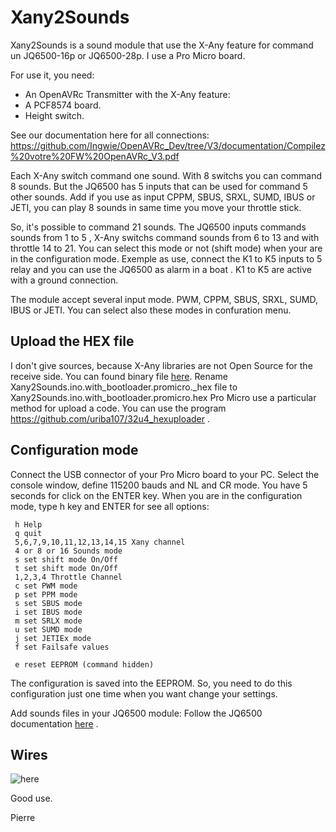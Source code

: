 # Xany2Sounds

Xany2Sounds is a sound module that use the X-Any feature for command un JQ6500-16p or JQ6500-28p.
I use a Pro Micro board.

For use it, you need:
- An OpenAVRc Transmitter with the X-Any feature:
- A PCF8574 board.
- Height switch.

See our documentation here for all connections:
https://github.com/Ingwie/OpenAVRc_Dev/tree/V3/documentation/Compilez%20votre%20FW%20OpenAVRc_V3.pdf

Each X-Any switch command one sound.
With 8 switchs you can command 8 sounds.
But the JQ6500 has 5 inputs that can be used for command 5 other sounds.
Add if you use as input CPPM, SBUS, SRXL, SUMD, IBUS or JETI, you can play 8 sounds in same time you move your throttle stick.

So, it's possible to command 21 sounds.
The JQ6500 inputs commands sounds from 1 to 5 , X-Any switchs command sounds from 6 to 13 and with throttle 14 to 21.
You can select this mode or not (shift mode) when your are in the configuration mode.
Exemple as use, connect the K1 to K5 inputs to 5 relay and you can use the JQ6500 as alarm in a boat .
K1 to K5 are active with a ground connection.

The module accept several input mode.
PWM, CPPM, SBUS, SRXL, SUMD, IBUS or JETI.
You can select also these modes in confuration menu.

## Upload the HEX file
I don't give sources, because X-Any libraries are not Open Source for the receive side.
You can found binary file [here](https://github.com/Ingwie/OpenAVRc_Hw/tree/V3/Xany2Sounds/Firmware).
Rename Xany2Sounds.ino.with_bootloader.promicro._hex file to Xany2Sounds.ino.with_bootloader.promicro.hex
Pro Micro use a particular method for upload a code.
You can use the program https://github.com/uriba107/32u4_hexuploader .

## Configuration mode
Connect the USB connector of your Pro Micro board to your PC.
Select the console window, define 115200 bauds and NL and CR mode.
You have 5 seconds for click on the ENTER key.
When you are in the configuration mode, type h key and ENTER for see all options:

	 h Help
	 q quit
	 5,6,7,9,10,11,12,13,14,15 Xany channel
	 4 or 8 or 16 Sounds mode
	 s set shift mode On/Off
	 t set shift mode On/Off
	 1,2,3,4 Throttle Channel
	 c set PWM mode
	 p set PPM mode
	 s set SBUS mode
	 i set IBUS mode
	 m set SRLX mode
	 u set SUMD mode
	 j set JETIEx mode
	 f set Failsafe values

	 e reset EEPROM (command hidden)

The configuration is saved into the EEPROM.
So, you need to do this configuration just one time when you want change your settings.

Add sounds files in your JQ6500 module:
Follow the JQ6500 documentation [here](https://sparks.gogo.co.nz/jq6500/index.html) .

## Wires
![here](https://github.com/Ingwie/OpenAVRc_Hw/tree/V3/Xany2Sounds/Xany2Sounds.jpg)

Good use.

Pierre


